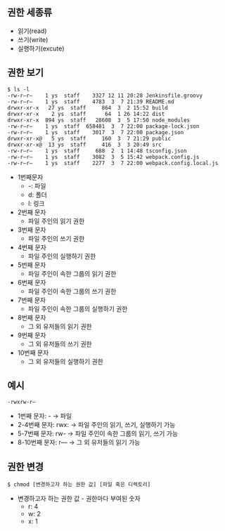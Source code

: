 ## 권한 세종류

- 읽기(read)
- 쓰기(write)
- 실행하기(excute)

## 권한 보기

```
$ ls -l
-rw-r—r—    1 ys  staff    3327 12 11 20:28 Jenkinsfile.groovy
-rw-r—r—    1 ys  staff    4783  3  7 21:39 README.md
drwxr-xr-x   27 ys  staff     864  3  2 15:52 build
drwxr-xr-x    2 ys  staff      64  1 26 14:22 dist
drwxr-xr-x  894 ys  staff   28608  3  5 17:50 node_modules
-rw-r—r—    1 ys  staff  658481  3  7 22:00 package-lock.json
-rw-r—r—    1 ys  staff    3017  3  7 22:00 package.json
drwxr-xr-x@   5 ys  staff     160  3  7 21:29 public
drwxr-xr-x@  13 ys  staff     416  3  3 20:49 src
-rw-r—r—    1 ys  staff     688  2  1 14:48 tsconfig.json
-rw-r—r—    1 ys  staff    3082  3  5 15:42 webpack.config.js
-rw-r—r—    1 ys  staff    2277  3  7 22:00 webpack.config.local.js
```

- 1번째문자
  - -: 파일
  - d: 폴더
  - l: 링크
- 2번째 문자
  - 파일 주인의 읽기 권한
- 3번째 문자
  - 파일 주인의 쓰기 권한
- 4번째 문자
  - 파일 주인의 실행하기 권한
- 5번째 문자
  - 파일 주인이 속한 그룹의 읽기 권한
- 6번째 문자
  - 파일 주인이 속한 그룹의 쓰기 권한
- 7번째 문자
  - 파일 주인이 속한 그룹의 실행하기 권한
- 8번째 문자
  - 그 외 유저들의 읽기 권한
- 9번째 문자
  - 그 외 유저들의 쓰기 권한
- 10번째 문자
  - 그 외 유저들의 실행하기 권한

## 예시

```
-rwxrw-r—
```

- 1번째 문자: - → 파일
- 2-4번째 문자: rwx: → 파일 주인의 읽기, 쓰기, 실행하기 가능
- 5-7번째 문자: rw- → 파일 주인이 속한 그룹의 읽기, 쓰기 가능
- 8-10번째 문자: r— → 그 외 유저들의 읽기 가능

## 권한 변경

```
$ chmod [변경하고자 하는 권한 값] [파일 혹은 디렉토리]
```

- 변경하고자 하는 권한 값 - 권한마다 부여된 숫자
  - r: 4
  - w: 2
  - x: 1

